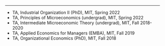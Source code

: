 ---
- TA, Industrial Organization II (PhD), MIT, Spring 2022
- TA, Principles of Microeconomics (undergrad), MIT, Spring 2022
- TA, Intermediate Microeconomic Theory (undergrad), MIT, Fall 2018-2020
- TA, Applied Economics for Managers (EMBA), MIT, Fall 2019
- TA, Organizational Economics (PhD), MIT, Fall 2018
